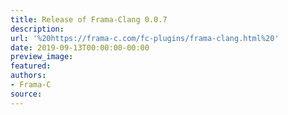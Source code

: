```yaml
---
title: Release of Frama-Clang 0.0.7
description:
url: '%20https://frama-c.com/fc-plugins/frama-clang.html%20'
date: 2019-09-13T00:00:00-00:00
preview_image:
featured:
authors:
- Frama-C
source:
---
```



